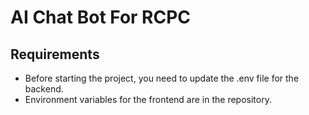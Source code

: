 # AI Chat Bot For RCPC

## Requirements

- Before starting the project, you need to update the .env file for the backend.
- Environment variables for the frontend are in the repository.
